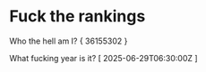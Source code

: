 # Fuck the rankings

Who the hell am I?
{ 36155302 }

What fucking year is it?
[ 2025-06-29T06:30:00Z ]
